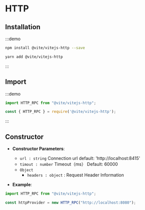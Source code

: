 # HTTP

## Installation

:::demo
```bash tab:npm
npm install @vite/vitejs-http --save
```

```bash tab:yarn
yarn add @vite/vitejs-http
```
:::

## Import

:::demo
```javascript tab:ES6
import HTTP_RPC from "@vite/vitejs-http";
```

```javascript tab:require
const { HTTP_RPC } = require('@vite/vitejs-http');
```
:::

## Constructor

- **Constructor Parameters**: 
  * `url : string` Connection url  default: 'http://localhost:8415'
  * `timout : number` Timeout（ms） Default: 60000
  * `Object` 
	- `headers : object` : Request Header Information

- **Example**:
```javascript
import HTTP_RPC from "@vite/vitejs-http";

const httpProvider = new HTTP_RPC("http://localhost:8080");
```
